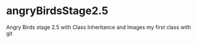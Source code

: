# angryBirdsStage2.5
Angry Birds stage 2.5 with Class Inheritance and Images
my first class with git